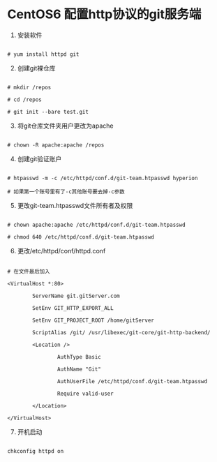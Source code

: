 # CentOS6 配置http协议的git服务端

1.  安装软件

```

# yum install httpd git

```

2. 创建git裸仓库

```

# mkdir /repos

# cd /repos

# git init --bare test.git

```

3. 将git仓库文件夹用户更改为apache

```

# chown -R apache:apache /repos

```

4. 创建git验证账户

```

# htpasswd -m -c /etc/httpd/conf.d/git-team.htpasswd hyperion

# 如果第一个账号里有了-c其他账号要去掉-c参数

```

5. 更改git-team.htpasswd文件所有者及权限

```

# chown apache:apache /etc/httpd/conf.d/git-team.htpasswd

# chmod 640 /etc/httpd/conf.d/git-team.htpasswd

```

6.  更改/etc/httpd/conf/httpd.conf

```

# 在文件最后加入

<VirtualHost *:80>

        ServerName git.gitServer.com

        SetEnv GIT_HTTP_EXPORT_ALL

        SetEnv GIT_PROJECT_ROOT /home/gitServer

        ScriptAlias /git/ /usr/libexec/git-core/git-http-backend/

        <Location />

                AuthType Basic

                AuthName "Git"

                AuthUserFile /etc/httpd/conf.d/git-team.htpasswd

                Require valid-user

        </Location>

</VirtualHost>

```

7. 开机启动

```

chkconfig httpd on

```
